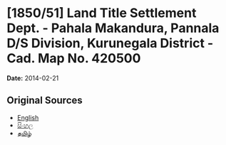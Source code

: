# [1850/51] Land Title Settlement Dept. - Pahala Makandura, Pannala D/S Division, Kurunegala District - Cad. Map No. 420500

**Date:** 2014-02-21

## Original Sources

- [English](https://documents.gov.lk/view/extra-gazettes/2014/2/1850-51_E.pdf)
- [සිංහල](https://documents.gov.lk/view/extra-gazettes/2014/2/1850-51_S.pdf)
- [தமிழ்](https://documents.gov.lk/view/extra-gazettes/2014/2/1850-51_T.pdf)

